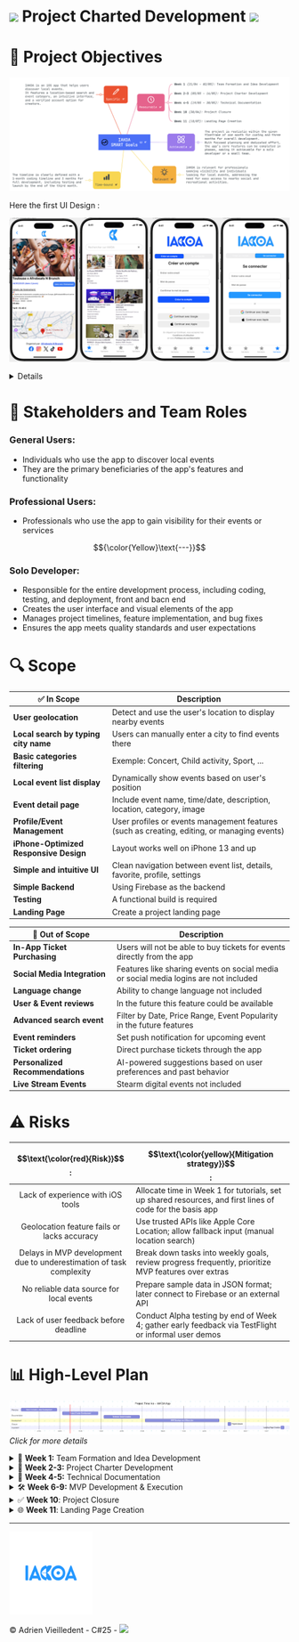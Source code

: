 # <img src="https://i.ibb.co/prz5FVC4/logo-iakoa.png" height='40'/> Project Charted Development <img src="https://i.ibb.co/prz5FVC4/logo-iakoa.png" height='40'/> 

# 🎯 Project Objectives
![Aperçu de l'application](https://github.com/vlldnt/Portfolio-IAKOA/blob/main/doc/images/projectObjectives.png?raw=true)

Here the first UI Design :

![First UI Design](https://github.com/vlldnt/Portfolio-IAKOA/blob/main/doc/images/ui_v1.png?raw=true)

<details>

    📱App Goal
    IAKOA is an iOS app that helps users discover local events. <br>It features a location-based search and event category, an intuitive interface, and a verified account option for creators.
    
    ⏳ Track progress through milestones:
    - Week 1 (21/04 - 02/05): Team Formation and Idea Development
    - Week 2-3 (05/05 - 16/05): Project Charter Development
    - Week 4-5 (19/05 - 30/05): Technical Documentation
    - Week 6-9 (02/06 - 27/06): MVP Development & Execution
    - Week 10 (30/06): Project Closure
    - Week 11 (18/07): Landing Page Creation
    
    🤝 Respect of the timeline
    The project is feasible within the given timeline for full development, supported by focused planning and phased feature implementation.
    
    🎯 Public target
    IAKOA is relevant for professionals seeking visibility and individuals looking for local events, addressing the need for easy access to nearby social and recreational activities.
    
    📅 Time-bound
    The timeline is clearly defined with a 1-month coding timeline and 3 months for full development, including testing and launch by the end of the third month.
</details>


# 📌 Stakeholders and Team Roles

### **General Users:** 
- Individuals who use the app to discover local events
- They are the primary beneficiaries of the app's features and functionality

### **Professional Users:** 
- Professionals who use the app to gain visibility for their events or services

$${\color{Yellow}\text{---}}$$

### **Solo Developer**:

- Responsible for the entire development process, including coding, testing, and deployment, front and bacn end
- Creates the user interface and visual elements of the app
- Manages project timelines, feature implementation, and bug fixes
- Ensures the app meets quality standards and user expectations

# 🔍 Scope

| ✅ **In Scope**                                      | Description |
|------------------------------------------------------|-------------|
| **User geolocation**                                 | Detect and use the user's location to display nearby events |
| **Local search by typing city name**                 | Users can manually enter a city to find events there |
| **Basic categories filtering**                       | Exemple: Concert, Child activity, Sport, ... |
| **Local event list display**                         | Dynamically show events based on user's position |
| **Event detail page**                                | Include event name, time/date, description, location, category, image |
| **Profile/Event Management**                         | User profiles or events management features (such as creating, editing, or managing events) |
| **iPhone-Optimized Responsive Design**               | Layout works well on iPhone 13 and up |
| **Simple and intuitive UI**                          | Clean navigation between event list, details, favorite, profile, settings |
| **Simple Backend**                                   | Using Firebase as the backend |
| **Testing**                                          | A functional build is required |
| **Landing Page**                                     | Create a project landing page |

| 🔄 **Out of Scope**                                  | Description |
|------------------------------------------------------|-------------|
| **In-App Ticket Purchasing**                         | Users will not be able to buy tickets for events directly from the app |
| **Social Media Integration**                         | Features like sharing events on social media or social media logins are not included |
| **Language change**                                  | Ability to change language not included |
| **User & Event reviews**                             | In the future this feature could be available |
| **Advanced search event**                            | Filter by Date, Price Range, Event Popularity in the future features |
| **Event reminders**                                  | Set push notification for upcoming event |
| **Ticket ordering**                                  | Direct purchase tickets through the app |
| **Personalized Recommendations**                     | AI-powered suggestions based on user preferences and past behavior |
| **Live Stream Events**                               | Stearm digital events not included |


# ⚠️ Risks

| $$\text{\color{red}{Risk}}$$:                                       | $$\text{\color{yellow}{Mitigation strategy}}$$:                                                             |
| :-----------------------------------------------------------------: | -------------------------------------------------------------------------------------------------------- |
| Lack of experience with iOS tools                                   | Allocate time in Week 1 for tutorials, set up shared resources, and first lines of code for the basis app               |
| Geolocation feature fails or lacks accuracy                         | Use trusted APIs like Apple Core Location; allow fallback input (manual location search)                 |
| Delays in MVP development due to underestimation of task complexity | Break down tasks into weekly goals, review progress frequently, prioritize MVP features over extras      |
| No reliable data source for local events                            | Prepare sample data in JSON format; later connect to Firebase or an external API                         |
| Lack of user feedback before deadline                               | Conduct Alpha testing by end of Week 4; gather early feedback via TestFlight or informal user demos      |



# 📊 High-Level Plan

![timeline](https://github.com/vlldnt/Portfolio-IAKOA/blob/main/doc/images/Timeline.png?raw=true)
*Click for more details*
<details>
<summary> 📅 <strong>Week 1:</strong> Team Formation and Idea Development</summary>

- Team Formation  
- Research and Brainstorming  
- Idea Evaluation  
- Decision and Refinement
- Documentation  

</details>

<details>
<summary>📘 <strong>Week 2-3:</strong> Project Charter Development</summary>

- Project Objectives  
- Stakeholders and Roles  
- Scope  
- Risks  
- High-Level Plan  
- Documentation  

</details>

<details>
<summary>📐 <strong>Week 4-5:</strong> Technical Documentation</summary>

- High-Level Package Diagram  
- Detailed Class Diagram for Business Logic Layer  
- Sequence Diagrams for API Calls  
- Documentation  

</details>

<details>
<summary>🛠️ <strong>Week 6-9:</strong> MVP Development & Execution</summary>

- Business Logic and API Endpoints  
- Backend with Authentication and Database Integration  
- Front-end (UI)  

</details>

<details>
<summary>✅ <strong>Week 10</strong>: Project Closure</summary>

- Project Closure  

</details>

<details>
<summary>🌐 <strong>Week 11</strong>: Landing Page Creation</summary>

- Landing Page Creation  

</details>

---

<img src="https://raw.githubusercontent.com/vlldnt/Portfolio-IAKOA/72ed5c45476e26df252f76b8849d7b2d625054d6/doc/images/iakoa-upper-case.svg" height='150'/>

© Adrien Vieilledent - C#25 - [<img src="https://cdn.prod.website-files.com/6105315644a26f77912a1ada/63eea844ae4e3022154e2878_Holberton-p-800.png" width="100" />](https://www.holbertonschool.fr/)